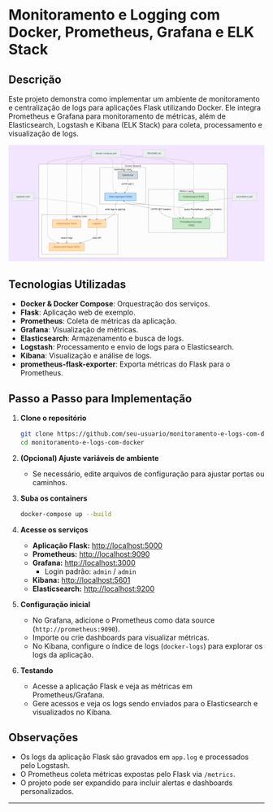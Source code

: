 # Monitoramento e Logging com Docker, Prometheus, Grafana e ELK Stack

## Descrição

Este projeto demonstra como implementar um ambiente de monitoramento e centralização de logs para aplicações Flask utilizando Docker. Ele integra Prometheus e Grafana para monitoramento de métricas, além de Elasticsearch, Logstash e Kibana (ELK Stack) para coleta, processamento e visualização de logs.

![Dashboard do Projeto](diagrama.png)

## Tecnologias Utilizadas

- **Docker & Docker Compose**: Orquestração dos serviços.
- **Flask**: Aplicação web de exemplo.
- **Prometheus**: Coleta de métricas da aplicação.
- **Grafana**: Visualização de métricas.
- **Elasticsearch**: Armazenamento e busca de logs.
- **Logstash**: Processamento e envio de logs para o Elasticsearch.
- **Kibana**: Visualização e análise de logs.
- **prometheus-flask-exporter**: Exporta métricas do Flask para o Prometheus.

## Passo a Passo para Implementação

1. **Clone o repositório**
   ```sh
   git clone https://github.com/seu-usuario/monitoramento-e-logs-com-docker.git
   cd monitoramento-e-logs-com-docker
   ```

2. **(Opcional) Ajuste variáveis de ambiente**
   - Se necessário, edite arquivos de configuração para ajustar portas ou caminhos.

3. **Suba os containers**
   ```sh
   docker-compose up --build
   ```

4. **Acesse os serviços**
   - **Aplicação Flask:** [http://localhost:5000](http://localhost:5000)
   - **Prometheus:** [http://localhost:9090](http://localhost:9090)
   - **Grafana:** [http://localhost:3000](http://localhost:3000)
     - Login padrão: `admin` / `admin`
   - **Kibana:** [http://localhost:5601](http://localhost:5601)
   - **Elasticsearch:** [http://localhost:9200](http://localhost:9200)

5. **Configuração inicial**
   - No Grafana, adicione o Prometheus como data source (`http://prometheus:9090`).
   - Importe ou crie dashboards para visualizar métricas.
   - No Kibana, configure o índice de logs (`docker-logs`) para explorar os logs da aplicação.

6. **Testando**
   - Acesse a aplicação Flask e veja as métricas em Prometheus/Grafana.
   - Gere acessos e veja os logs sendo enviados para o Elasticsearch e visualizados no Kibana.

## Observações

- Os logs da aplicação Flask são gravados em `app.log` e processados pelo Logstash.
- O Prometheus coleta métricas expostas pelo Flask via `/metrics`.
- O projeto pode ser expandido para incluir alertas e dashboards personalizados.

---
